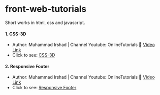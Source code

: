 # front-web-tutorials
Short works in html, css and javascript.

#### 1. CSS-3D
- Author: Muhammad Irshad | Channel Youtube: OnlineTutorials 🔗 [Video Link](https://www.youtube.com/watch?v=C-FT0znGGHw)
- Click to see: [CSS-3D](https://front-web-tutorials.vercel.app/CSS-3D/main.html)

#### 2. Responsive Footer
- Author: Muhammad Irshad | Channel Youtube: OnlineTutorials 🔗 [Video Link](https://www.youtube.com/watch?v=B4KZYsyuVOE)
- Click to see: [Responsive Footer](https://front-web-tutorials.vercel.app/Responsive-Footer/main.html)
